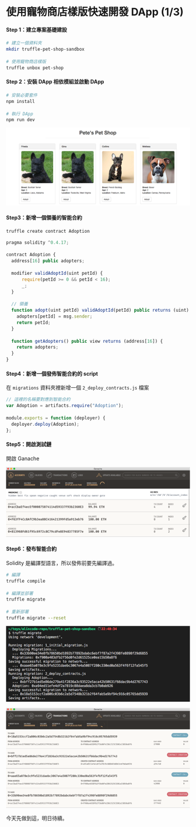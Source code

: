 # 使用寵物商店樣版快速開發 DApp (1/3)

#### Step 1：建立專案基礎建設

```sh
# 建立一個資料夾
mkdir truffle-pet-shop-sandbox

# 使用寵物商店樣版
truffle unbox pet-shop
```

#### Step 2：安裝 DApp 相依模組並啟動 DApp

```sh
# 安裝必要套件
npm install

# 執行 DApp
npm run dev
```

![](assets/truffle/pet_store_dapp.png)


#### Step3：新增一個領養的智能合約

```sh
truffle create contract Adoption
```

```js
pragma solidity ^0.4.17;

contract Adoption {
  address[16] public adopters;
  
  modifier validAdoptId(uint petId) {
      require(petId >= 0 && petId < 16);
      _;
  }

  // 領養
  function adopt(uint petId) validAdoptId(petId) public returns (uint) {
    adopters[petId] = msg.sender;
    return petId;
  }

  function getAdopters() public view returns (address[16]) {
    return adopters;
  }
}
```

#### Step4：新增一個發佈智能合約的 script

在 `migrations` 資料夾裡新增一個 `2_deploy_contracts.js` 檔案

```js
// 這裡的名稱要對應到智能合約
var Adoption = artifacts.require("Adoption");

module.exports = function (deployer) {
  deployer.deploy(Adoption);
};
```

#### Step5：開啟測試鏈

開啟 Ganache

![](assets/truffle/ganache_accounts.png)

#### Step6：發布智能合約

Solidity 是編譯型語言，所以發佈前要先編譯過。

```sh
# 編譯
truffle compile

# 編譯並部署
truffle migrate

# 重新部署
truffle migrate --reset
```

![](assets/truffle/pet_store_migrate.png)

![](assets/truffle/ganache_transactions.png)

今天先做到這，明日待續。